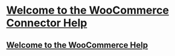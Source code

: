 <!-- markdownlint-disable MD006 MD007 MD009 MD022 MD024 MD025 MD033 MD042 -->
<!--// cspell:ignore markdownlint -->

# [Welcome to the WooCommerce Connector Help](welcome.md)
## [Welcome to the WooCommerce Help](welcome2.md)

